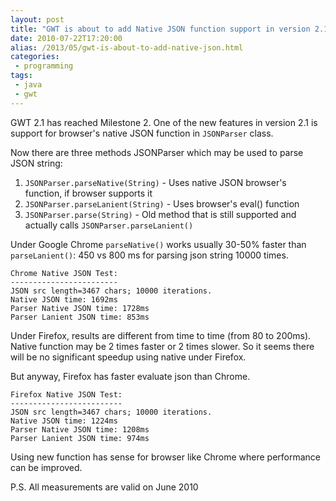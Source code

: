 ```yaml
---
layout: post
title: "GWT is about to add Native JSON function support in version 2.1"
date: 2010-07-22T17:20:00
alias: /2013/05/gwt-is-about-to-add-native-json.html
categories:
 - programming
tags:
 - java
 - gwt
---
```


GWT 2.1 has reached Milestone 2.
One of the new features in version 2.1 is support for browser's native JSON function in `JSONParser` class.
<!--more-->
Now there are three methods JSONParser which may be used to parse JSON string:

  1. `JSONParser.parseNative(String)` - Uses native JSON browser's function, if browser supports it
  2. `JSONParser.parseLanient(String)` - Uses browser's eval() function
  3. `JSONParser.parse(String)` - Old method that is still supported and actually calls `JSONParser.parseLanient()`

Under Google Chrome `parseNative()` works usually 30-50% faster than `parseLanient()`: 450 vs 800 ms for parsing json string 10000 times.

    Chrome Native JSON Test:
    ------------------------
    JSON src length=3467 chars; 10000 iterations.
    Native JSON time: 1692ms
    Parser Native JSON time: 1728ms
    Parser Lanient JSON time: 853ms

Under Firefox, results are different from time to time (from 80 to 200ms).
Native function may be 2 times faster or 2 times slower.
So it seems there will be no significant speedup using native under Firefox.

But anyway, Firefox has faster evaluate json than Chrome.

    Firefox Native JSON Test:
    -------------------------
    JSON src length=3467 chars; 10000 iterations.
    Native JSON time: 1224ms
    Parser Native JSON time: 1208ms
    Parser Lanient JSON time: 974ms

Using new function has sense for browser like Chrome where performance can be improved.

P.S. All measurements are valid on June 2010
